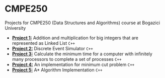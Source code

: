 # CMPE250

Projects for CMPE250 (Data Structures and Algorithms) course at Bogazici University

* [**Project 1:**](CMPE250/project1) Addition and multiplication for big integers that are represented as Linked List `C++`
* [**Project 2:**](CMPE250/project2) Discrete Event Simulator `C++`
* [**Project 3:**](CMPE250/project3) Calculate the minimum time for a computer with infinitely many processors to complete a set of processes `C++`
* [**Project 4:**](CMPE250/project4) An implementation for minimum cut problem `C++`
* [**Project 5:**](CMPE250/project5) A* Algorithm Implementation `C++`
